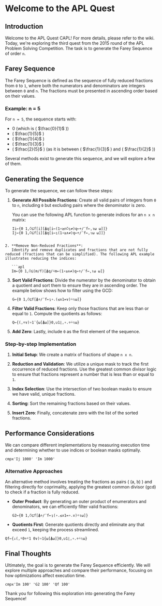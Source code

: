 
# Welcome to the APL Quest

## Introduction
Welcome to the APL Quest CAPL! For more details, please refer to the wiki. Today, we're exploring the third quest from the 2015 round of the APL Problem Solving Competition. The task is to generate the Farey Sequence of order `n`.

## Farey Sequence
The Farey Sequence is defined as the sequence of fully reduced fractions from `0` to `1`, where both the numerators and denominators are integers between `0` and `n`. The fractions must be presented in ascending order based on their values.

### Example: n = 5
For `n = 5`, the sequence starts with:
- 0 (which is \( $\frac{0}{1}$ \))
- \( $\frac{1}{5}$ \)
- \( $\frac{1}{4}$ \)
- \( $\frac{1}{3}$ \)
- \( $\frac{2}{5}$ \) (as it is between \( $\frac{1}{3}$ \) and \( $\frac{1}{2}$ \))

Several methods exist to generate this sequence, and we will explore a few of them.

## Generating the Sequence
To generate the sequence, we can follow these steps:

1. **Generate All Possible Fractions**:
   Create all valid pairs of integers from `0` to `n`, including `0` but excluding pairs where the denominator is zero.

   You can use the following APL function to generate indices for an `n x n` matrix:

   ```apl
   Ii←{0 1,⍥⊆f[i][⍋q[i←(1∘≥∩⍥⍸≠)q←÷/¨f←,⍳⍵ ⍵]]}
   Ij←{0 1,⍥⊆f[i][⍋q[i←⍸(1∘≥∧≠)q←÷/¨f←,⍳⍵ ⍵]]}
```

2. **Remove Non-Reduced Fractions**:
   Identify and remove duplicates and fractions that are not fully reduced (fractions that can be simplified). The following APL example illustrates reducing the indices:

   ```apl
   Im←{0 1,⍥⊆(m/f)[⍋q/⍨m←(1∘≥∧≠)q←÷/¨f←,⍳⍵ ⍵]}
```

3. **Sort Valid Fractions**:
   Divide the numerator by the denominator to obtain a quotient and sort them to ensure they are in ascending order. The example below shows how to filter using the GCD:

   ```apl
   G←{0 1,⍥⊆f[⍋÷/¨f←⍸∘.(≤∧1=∨)⍨⍳⍵]}
   ```

4. **Filter Valid Fractions**:
   Keep only those fractions that are less than or equal to `1`. Compute the quotients as follows:

   ```apl
   Q←{(,÷∨)∘1¨{⍵[⍋⍵]}0,∪1⌊,∘.÷⍨⍳⍵}
   ```

5. **Add Zero**:
   Lastly, include `0` as the first element of the sequence.

### Step-by-step Implementation
1. **Initial Setup**:
   We create a matrix of fractions of shape `n x n`.

2. **Reduction and Validation**:
   We utilize a unique mask to track the first occurrence of reduced fractions. Use the greatest common divisor logic to ensure that fractions represent a number that is less than or equal to `1`.

3. **Index Selection**:
   Use the intersection of two boolean masks to ensure we have valid, unique fractions.

4. **Sorting**:
   Sort the remaining fractions based on their values.

5. **Insert Zero**:
   Finally, concatenate zero with the list of the sorted fractions.

## Performance Considerations
We can compare different implementations by measuring execution time and determining whether to use indices or boolean masks optimally.

```apl
cmpx'Ij 1000' 'Im 1000'
```

### Alternative Approaches
An alternative method involves treating the fractions as pairs \( (a, b) \) and filtering directly for coprimality, applying the greatest common divisor (gcd) to check if a fraction is fully reduced. 

- **Outer Product**: By generating an outer product of enumerators and denominators, we can efficiently filter valid fractions:

   ```apl
   G2←{0 1,⍥⊆f[⍋÷/¨f←⍸(∘.≤∧1=∘.∨)⍨⍳⍵]}
   ```

- **Quotients First**: Generate quotients directly and eliminate any that exceed `1`, keeping the process streamlined.

```apl
Qf←{↓(,⍤0÷⍤1 0∨)∘1{⍵[⍋⍵]}0,∪1⌊,∘.÷⍨⍳⍵}
```

## Final Thoughts
Ultimately, the goal is to generate the Farey Sequence efficiently. We will explore multiple approaches and compare their performance, focusing on how optimizations affect execution time.

```apl
cmpx'Im 100' 'G2 100' 'Qf 100'
```

Thank you for following this exploration into generating the Farey Sequence!

